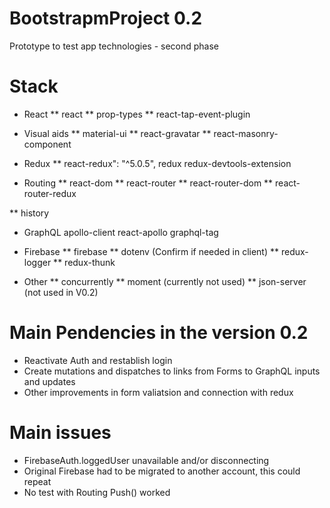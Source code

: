 # BootstrapmProject 0.2

Prototype to test app technologies - second phase

# Stack

* React
** react
** prop-types
** react-tap-event-plugin

* Visual aids
** material-ui
** react-gravatar
** react-masonry-component

* Redux
** react-redux": "^5.0.5",
redux
redux-devtools-extension


* Routing
** react-dom
** react-router
** react-router-dom
** react-router-redux

** history

* GraphQL
apollo-client
react-apollo
graphql-tag

* Firebase
** firebase
** dotenv (Confirm if needed in client)
** redux-logger
** redux-thunk

* Other
** concurrently
** moment (currently not used)
** json-server (not used in V0.2)

# Main Pendencies in the version 0.2
* Reactivate Auth and restablish login 
* Create mutations and dispatches to links from Forms to GraphQL inputs and updates
* Other improvements in form valiatsion and connection with redux

# Main issues
* FirebaseAuth.loggedUser unavailable and/or disconnecting
* Original Firebase had to be migrated to another account, this could repeat
* No test with Routing Push() worked
